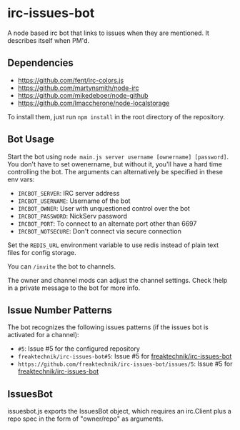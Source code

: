 irc-issues-bot
==============

A node based irc bot that links to issues when they are mentioned. It describes itself when PM'd.

Dependencies
------------
  * https://github.com/fent/irc-colors.js
  * https://github.com/martynsmith/node-irc
  * https://github.com/mikedeboer/node-github
  * https://github.com/lmaccherone/node-localstorage

To install them, just run `npm install` in the root directory of the repository.

Bot Usage
---------
Start the bot using `node main.js server username [ownername] [password]`. You don't have to
set owenername, but without it, you'll have a hard time controlling the bot.
The arguments can alternatively be specified in these env vars:
 - `IRCBOT_SERVER`: IRC server address
 - `IRCBOT_USERNAME`: Username of the bot
 - `IRCBOT_OWNER`: User with unquestioned control over the bot
 - `IRCBOT_PASSWORD`: NickServ password
 - `IRCBOT_PORT`: To connect to an alternate port other than 6697
 - `IRCBOT_NOTSECURE`: Don't connect via secure connection

Set the `REDIS_URL` environment variable to use redis instead of plain text files
for config storage.

You can `/invite` the bot to channels.

The owner and channel mods can adjust the channel settings. Check !help in a
private message to the bot for more info.

Issue Number Patterns
---------------
The bot recognizes the following issues patterns (if the issues bot is activated for a channel):

 - `#5`: Issue #5 for the configured repository
 - `freaktechnik/irc-issues-bot#5`: Issue #5 for [freaktechnik/irc-issues-bot](https://github.com/freaktechnik/irc-issues-bot)
 - `https://github.com/freaktechnik/irc-issues-bot/issues/5`: Issue #5 for [freaktechnik/irc-issues-bot](https://github.com/freaktechnik/irc-issues-bot)

IssuesBot
---------
issuesbot.js exports the IssuesBot object, which requires an irc.Client plus a repo spec in the form of "owner/repo" as arguments.
